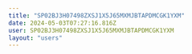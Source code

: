 ```yaml
---
title: "SP02BJ3H07498ZXSJ1X5J65MXMJBTAPDMCGK1YXM"
date: 2024-05-03T07:27:16.816Z
user: SP02BJ3H07498ZXSJ1X5J65MXMJBTAPDMCGK1YXM
layout: "users"
---
```

    